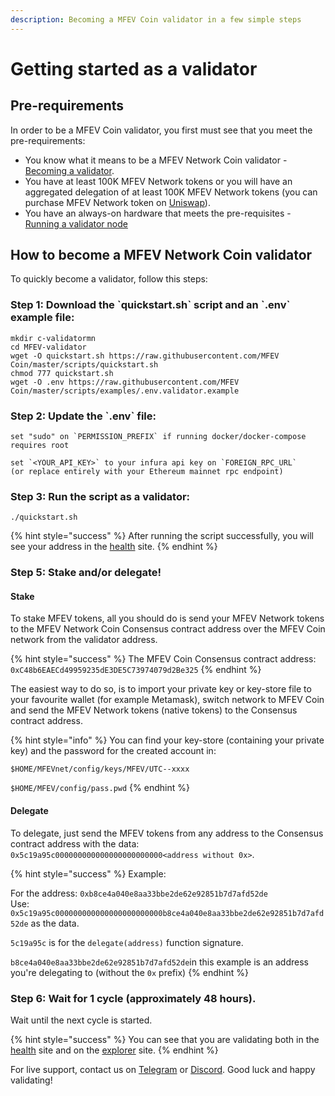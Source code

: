 ```yaml
---
description: Becoming a MFEV Coin validator in a few simple steps
---
```


# Getting started as a validator

## Pre-requirements

In order to be a MFEV Coin validator, you first must see that you meet the pre-requirements:

- You know what it means to be a MFEV Network Coin validator - [Becoming a validator](how-to-become-a-validator.md#what-it-means-to-be-a-validator).
- You have at least 100K MFEV Network tokens or you will have an aggregated delegation of at least 100K MFEV Network tokens \(you can purchase MFEV Network token on [Uniswap](https://uniswap.exchange/swap/0x970b9bb2c0444f5e81e9d0efb84c8ccdcdcaf84d)\).
- You have an always-on hardware that meets the pre-requisites - [Running a validator node](run-your-own-validator.md#pre-requisites)

## How to become a MFEV Network Coin validator

To quickly become a validator, follow this steps:

### Step 1: Download the \`quickstart.sh\` script and an \`.env\` example file:

```text
mkdir c-validatormn
cd MFEV-validator
wget -O quickstart.sh https://raw.githubusercontent.com/MFEV Coin/master/scripts/quickstart.sh
chmod 777 quickstart.sh
wget -O .env https://raw.githubusercontent.com/MFEV Coin/master/scripts/examples/.env.validator.example
```

### Step 2: Update the \`.env\` file:

```text
set "sudo" on `PERMISSION_PREFIX` if running docker/docker-compose requires root

set `<YOUR_API_KEY>` to your infura api key on `FOREIGN_RPC_URL`
(or replace entirely with your Ethereum mainnet rpc endpoint)
```

### Step 3: Run the script as a validator:

```text
./quickstart.sh
```

{% hint style="success" %}
After running the script successfully, you will see your address in the [health](https://status.mediablock.io/) site.
{% endhint %}

### Step 5: Stake and/or delegate!

#### Stake

To stake MFEV tokens, all you should do is send your MFEV Network tokens to the MFEV Network Coin Consensus contract address over the MFEV Coin network from the validator address.

{% hint style="success" %}
The MFEV Coin Consensus contract address: `0xC48b6EAECd49959235dE3DE5C73974079d2Be325`
{% endhint %}

The easiest way to do so, is to import your private key or key-store file to your favourite wallet \(for example Metamask\), switch network to MFEV Coin and send the MFEV Network tokens \(native tokens\) to the Consensus contract address.

{% hint style="info" %}
You can find your key-store \(containing your private key\) and the password for the created account in:

`$HOME/MFEVnet/config/keys/MFEV/UTC--xxxx`

`$HOME/MFEV/config/pass.pwd`
{% endhint %}

#### Delegate

To delegate, just send the MFEV tokens from any address to the Consensus contract address with the data: `0x5c19a95c000000000000000000000000<address without 0x>`.

{% hint style="success" %}
Example:

For the address: `0xb8ce4a040e8aa33bbe2de62e92851b7d7afd52de`  
Use: `0x5c19a95c000000000000000000000000b8ce4a040e8aa33bbe2de62e92851b7d7afd52de` as the data.

`5c19a95c` is for the `delegate(address)` function signature.

`b8ce4a040e8aa33bbe2de62e92851b7d7afd52de`in this example is an address you're delegating to \(without the `0x` prefix\)
{% endhint %}

### Step 6: Wait for 1 cycle \(approximately 48 hours\).

Wait until the next cycle is started.

{% hint style="success" %}
You can see that you are validating both in the [health](https://status.medialock.io/) site and on the [explorer](https://MFEV.io) site.
{% endhint %}

For live support, contact us on [Telegram](https://t.me/) or [Discord](https://discord.gg/). Good luck and happy validating!
